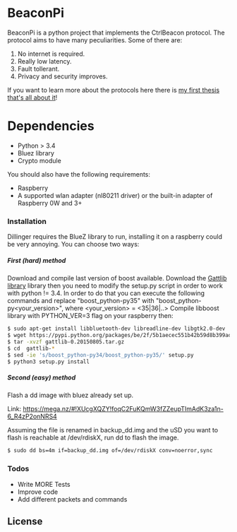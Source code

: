 # BeaconPi
BeaconPi is a python project that implements the CtrlBeacon protocol.
The protocol aims to have many peculiarities. Some of there are:
1. No internet is required.
2. Really low latency.
3. Fault tollerant.
4. Privacy and security improves.

If you want to learn more about the protocols here there is [my first thesis that's all about it](./thesis.pdf)!

# Dependencies 

  - Python > 3.4
  - Bluez library 
  - Crypto module

You should also have the following requirements:
  - Raspberry
  - A supported wlan adapter (nl80211 driver) or the built-in adapter of Raspberry 0W and 3+

### Installation

Dillinger requires the BlueZ library to run, installing it on a raspberry could be very annoying. You can choose two ways:
##### First (hard) method
Download and compile last version of boost available.
Download the [Gattlib library] library then you need to modify the setup.py script in order to work with python != 3.4.
In order to do that you can execute the following commands and replace "boost_python-py35" with "boost_python-py<your_version>", where <your_version> = <35|36|..>
Compile libboost library with PYTHON_VER=3 flag on your raspberry then:
```sh
$ sudo apt-get install libbluetooth-dev libreadline-dev libgtk2.0-dev
$ wget https://pypi.python.org/packages/be/2f/5b1aecec551b42b59d8b399ad444b5672972efb590ca83d784dbe616a3e1/gattlib-0.20150805.tar.gz
$ tar -xvzf gattlib-0.20150805.tar.gz
$ cd  gattlib-*
$ sed -ie 's/boost_python-py34/boost_python-py35/' setup.py
$ python3 setup.py install 
```

##### Second (easy) method
Flash a dd image with bluez already set up.

Link: https://mega.nz/#!XUcgXQZY!foqC2FuKQmW3fZZeupTImAdK3za1n-6_R4zP2onNRS4

Assuming the file is renamed in backup_dd.img and the uSD you want to flash is reachable at /dev/rdiskX, run dd to flash the image.
```sh
$ sudo dd bs=4m if=backup_dd.img of=/dev/rdiskX conv=noerror,sync
```
### Todos

 - Write MORE Tests
 - Improve code
 - Add different packets and commands
 

License
----

[//]: # (These are reference links used in the body of this note and get stripped out when the markdown processor does its job. There is no need to format nicely because it shouldn't be seen. Thanks SO - http://stackoverflow.com/questions/4823468/store-comments-in-markdown-syntax)


   [gattlib library]: <https://github.com/labapart/gattlib>
   [git-repo-url]: <https://github.com/labapart/gattlib.git>
   
